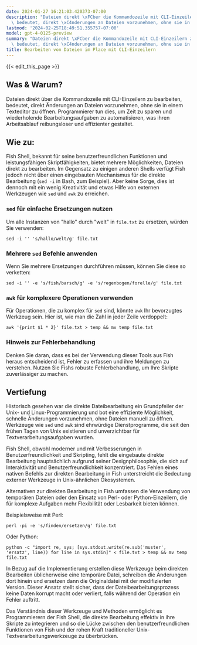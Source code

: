 ```yaml
---
date: 2024-01-27 16:21:03.420373-07:00
description: "Dateien direkt \xFCber die Kommandozeile mit CLI-Einzeilern zu bearbeiten,\
  \ bedeutet, direkt \xC4nderungen an Dateien vorzunehmen, ohne sie in einem Texteditor\u2026"
lastmod: '2024-02-25T18:49:51.355757-07:00'
model: gpt-4-0125-preview
summary: "Dateien direkt \xFCber die Kommandozeile mit CLI-Einzeilern zu bearbeiten,\
  \ bedeutet, direkt \xC4nderungen an Dateien vorzunehmen, ohne sie in einem Texteditor\u2026"
title: Bearbeiten von Dateien im Place mit CLI-Einzeilern
---
```


{{< edit_this_page >}}

## Was & Warum?

Dateien direkt über die Kommandozeile mit CLI-Einzeilern zu bearbeiten, bedeutet, direkt Änderungen an Dateien vorzunehmen, ohne sie in einem Texteditor zu öffnen. Programmierer tun dies, um Zeit zu sparen und wiederholende Bearbeitungsaufgaben zu automatisieren, was ihren Arbeitsablauf reibungsloser und effizienter gestaltet.

## Wie zu:

Fish Shell, bekannt für seine benutzerfreundlichen Funktionen und leistungsfähigen Skriptfähigkeiten, bietet mehrere Möglichkeiten, Dateien direkt zu bearbeiten. Im Gegensatz zu einigen anderen Shells verfügt Fish jedoch nicht über einen eingebauten Mechanismus für die direkte Bearbeitung (`sed -i` in Bash, zum Beispiel). Aber keine Sorge, dies ist dennoch mit ein wenig Kreativität und etwas Hilfe von externen Werkzeugen wie `sed` und `awk` zu erreichen.

### `sed` für einfache Ersetzungen nutzen
Um alle Instanzen von "hallo" durch "welt" in `file.txt` zu ersetzen, würden Sie verwenden:
```Fish Shell
sed -i '' 's/hallo/welt/g' file.txt
```

### Mehrere `sed` Befehle anwenden
Wenn Sie mehrere Ersetzungen durchführen müssen, können Sie diese so verketten:
```Fish Shell
sed -i '' -e 's/fish/barsch/g' -e 's/regenbogen/forelle/g' file.txt
```

### `awk` für komplexere Operationen verwenden
Für Operationen, die zu komplex für `sed` sind, könnte `awk` Ihr bevorzugtes Werkzeug sein. Hier ist, wie man die Zahl in jeder Zeile verdoppelt:
```Fish Shell
awk '{print $1 * 2}' file.txt > temp && mv temp file.txt
```

### Hinweis zur Fehlerbehandlung
Denken Sie daran, dass es bei der Verwendung dieser Tools aus Fish heraus entscheidend ist, Fehler zu erfassen und ihre Meldungen zu verstehen. Nutzen Sie Fishs robuste Fehlerbehandlung, um Ihre Skripte zuverlässiger zu machen.

## Vertiefung

Historisch gesehen war die direkte Dateibearbeitung ein Grundpfeiler der Unix- und Linux-Programmierung und bot eine effiziente Möglichkeit, schnelle Änderungen vorzunehmen, ohne Dateien manuell zu öffnen. Werkzeuge wie `sed` und `awk` sind ehrwürdige Dienstprogramme, die seit den frühen Tagen von Unix existieren und unverzichtbar für Textverarbeitungsaufgaben wurden.

Fish Shell, obwohl moderner und mit Verbesserungen in Benutzerfreundlichkeit und Skripting, fehlt die eingebaute direkte Bearbeitung hauptsächlich aufgrund seiner Designphilosophie, die sich auf Interaktivität und Benutzerfreundlichkeit konzentriert. Das Fehlen eines nativen Befehls zur direkten Bearbeitung in Fish unterstreicht die Bedeutung externer Werkzeuge in Unix-ähnlichen Ökosystemen.

Alternativen zur direkten Bearbeitung in Fish umfassen die Verwendung von temporären Dateien oder den Einsatz von Perl- oder Python-Einzeilern, die für komplexe Aufgaben mehr Flexibilität oder Lesbarkeit bieten können.

Beispielsweise mit Perl:
```Fish Shell
perl -pi -e 's/finden/ersetzen/g' file.txt
```
Oder Python:
```Fish Shell
python -c "import re, sys; [sys.stdout.write(re.sub('muster', 'ersatz', line)) for line in sys.stdin]" < file.txt > temp && mv temp file.txt
```

In Bezug auf die Implementierung erstellen diese Werkzeuge beim direkten Bearbeiten üblicherweise eine temporäre Datei, schreiben die Änderungen dort hinein und ersetzen dann die Originaldatei mit der modifizierten Version. Dieser Ansatz stellt sicher, dass der Dateibearbeitungsprozess keine Daten korrupt macht oder verliert, falls während der Operation ein Fehler auftritt.

Das Verständnis dieser Werkzeuge und Methoden ermöglicht es Programmierern der Fish Shell, die direkte Bearbeitung effektiv in ihre Skripte zu integrieren und so die Lücke zwischen den benutzerfreundlichen Funktionen von Fish und der rohen Kraft traditioneller Unix-Textverarbeitungswerkzeuge zu überbrücken.
